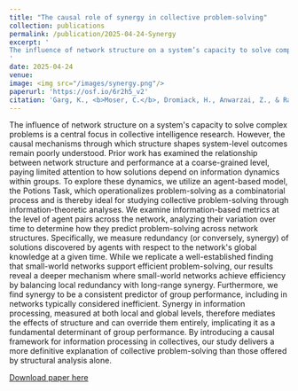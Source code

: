 ```yaml
---
title: "The causal role of synergy in collective problem-solving"
collection: publications
permalink: /publication/2025-04-24-Synergy
excerpt: '
The influence of network structure on a system’s capacity to solve complex problems is a central focus in collective intelligence research. However, the causal mechanisms through which structure shapes system-level outcomes remain poorly understood. Prior work has examined the relationship between network structure and performance at a coarse-grained level, paying limited attention to how solutions depend on information dynamics within groups. To explore these dynamics, we utilize an agent-based model, the Potions Task, which operationalizes problem-solving as a combinatorial process and is thereby ideal for studying collective problem-solving through information-theoretic analyses. We examine information-based metrics at the level of agent pairs across the network, analyzing their variation over time to determine how they predict problem-solving across network structures. Specifically, we measure redundancy (or conversely, synergy) of solutions discovered by agents with respect to the network’s global knowledge at a given time. While we replicate a well-established finding that small-world networks support efficient problem-solving, our results reveal a deeper mechanism where small-world networks achieve efficiency by balancing local redundancy with long-range synergy. Furthermore, we find synergy to be a consistent predictor of group performance, including in networks typically considered inefficient. Synergy in information processing, measured at both local and global levels, therefore mediates the effects of structure and can override them entirely, implicating it as a fundamental determinant of group performance. By introducing a causal framework for information processing in collectives, our study delivers a more definitive explanation of collective problem-solving than those offered by structural analysis alone. 
'
date: 2025-04-24
venue: 
image: <img src="/images/synergy.png"/>
paperurl: 'https://osf.io/6r2h5_v2'
citation: 'Garg, K., <b>Moser, C.</b>, Dromiack, H., Anwarzai, Z., & Ramos-Fernandez, G. (2025). The causal role of synergy in collective problem-solving.'
---
```

The influence of network structure on a system's capacity to solve complex problems is a central focus in collective intelligence research. However, the causal mechanisms through which structure shapes system-level outcomes remain poorly understood. Prior work has examined the relationship between network structure and performance at a coarse-grained level, paying limited attention to how solutions depend on information dynamics within groups. To explore these dynamics, we utilize an agent-based model, the Potions Task, which operationalizes problem-solving as a combinatorial process and is thereby ideal for studying collective problem-solving through information-theoretic analyses. We examine information-based metrics at the level of agent pairs across the network, analyzing their variation over time to determine how they predict problem-solving across network structures. Specifically, we measure redundancy (or conversely, synergy) of solutions discovered by agents with respect to the network's global knowledge at a given time. While we replicate a well-established finding that small-world networks support efficient problem-solving, our results reveal a deeper mechanism where small-world networks achieve efficiency by balancing local redundancy with long-range synergy. Furthermore, we find synergy to be a consistent predictor of group performance, including in networks typically considered inefficient. Synergy in information processing, measured at both local and global levels, therefore mediates the effects of structure and can override them entirely, implicating it as a fundamental determinant of group performance. By introducing a causal framework for information processing in collectives, our study delivers a more definitive explanation of collective problem-solving than those offered by structural analysis alone. 


[Download paper here](http://culturologies.co/files/Synergy.pdf)